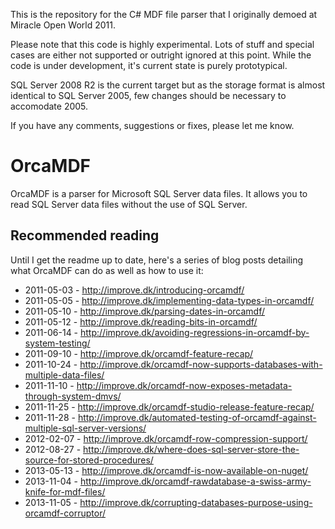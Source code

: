 This is the repository for the C# MDF file parser that I originally demoed at Miracle Open World 2011.

Please note that this code is highly experimental. Lots of stuff and special cases are either not supported or outright ignored at this point. While the code is under development, it's current state is purely prototypical.

SQL Server 2008 R2 is the current target but as the storage format is almost identical to SQL Server 2005, few changes should be necessary to accomodate 2005.

If you have any comments, suggestions or fixes, please let me know.

OrcaMDF
=======
OrcaMDF is a parser for Microsoft SQL Server data files. It allows you to read SQL Server data files without the use of SQL Server.

Recommended reading
-------------------
Until I get the readme up to date, here's a series of blog posts detailing what OrcaMDF can do as well as how to use it:

* 2011-05-03 - http://improve.dk/introducing-orcamdf/
* 2011-05-05 - http://improve.dk/implementing-data-types-in-orcamdf/
* 2011-05-10 - http://improve.dk/parsing-dates-in-orcamdf/
* 2011-05-12 - http://improve.dk/reading-bits-in-orcamdf/
* 2011-06-14 - http://improve.dk/avoiding-regressions-in-orcamdf-by-system-testing/
* 2011-09-10 - http://improve.dk/orcamdf-feature-recap/
* 2011-10-24 - http://improve.dk/orcamdf-now-supports-databases-with-multiple-data-files/
* 2011-11-10 - http://improve.dk/orcamdf-now-exposes-metadata-through-system-dmvs/
* 2011-11-25 - http://improve.dk/orcamdf-studio-release-feature-recap/
* 2011-11-28 - http://improve.dk/automated-testing-of-orcamdf-against-multiple-sql-server-versions/
* 2012-02-07 - http://improve.dk/orcamdf-row-compression-support/
* 2012-08-27 - http://improve.dk/where-does-sql-server-store-the-source-for-stored-procedures/
* 2013-05-13 - http://improve.dk/orcamdf-is-now-available-on-nuget/
* 2013-11-04 - http://improve.dk/orcamdf-rawdatabase-a-swiss-army-knife-for-mdf-files/
* 2013-11-05 - http://improve.dk/corrupting-databases-purpose-using-orcamdf-corruptor/
